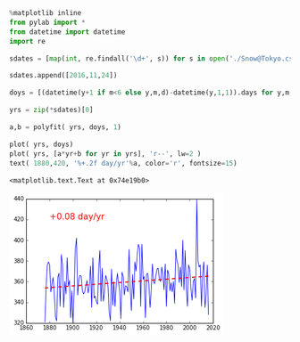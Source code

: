 

```python
%matplotlib inline
from pylab import *
from datetime import datetime
import re
```


```python
sdates = [map(int, re.findall('\d+', s)) for s in open('./Snow@Tokyo.csv').readlines()[1:]]
```


```python
sdates.append([2016,11,24])
```


```python
doys = [(datetime(y+1 if m<6 else y,m,d)-datetime(y,1,1)).days for y,m,d in sdates]
```


```python
yrs = zip(*sdates)[0]
```


```python
a,b = polyfit( yrs, doys, 1)
```


```python
plot( yrs, doys)
plot( yrs, [a*yr+b for yr in yrs], 'r--', lw=2 )
text( 1880,420, '%+.2f day/yr'%a, color='r', fontsize=15)
```




    <matplotlib.text.Text at 0x74e19b0>




![png](output_6_1.png)



```python

```
